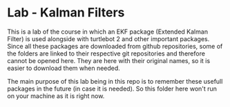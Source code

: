 # Lab - Kalman Filters

This is a lab of the course in which an EKF package (Extended Kalman Filter) is used alongside with turtlebot 2 and other important packages. Since all these packages are downloaded from github repositories, some of the folders are linked to their respective git repositories and therefore cannot be opened here. They are here with their original names, so it is easier to download them when needed.

The main purpose of this lab being in this repo is to remember these usefull packages in the future (in case it is needed). So this folder here won't run on your machine as it is right now.